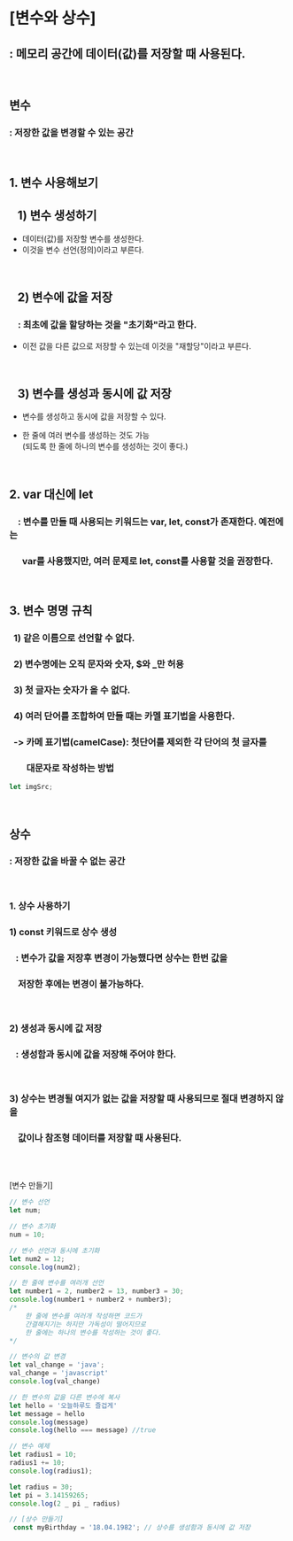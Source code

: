 # [변수와 상수]

## : 메모리 공간에 데이터(값)를 저장할 때 사용된다.

<br>

## 변수

### : 저장한 값을 변경할 수 있는 공간

<br>

## 1. 변수 사용해보기

## &nbsp;&nbsp; 1) 변수 생성하기

- 데이터(값)를 저장할 변수를 생성한다.
- 이것을 변수 선언(정의)이라고 부른다.

<br>

## &nbsp;&nbsp; 2) 변수에 값을 저장

### &nbsp;&nbsp;&nbsp;&nbsp;: 최초에 값을 할당하는 것을 "초기화"라고 한다.

- 이전 값을 다른 값으로 저장할 수 있는데 이것을 "재할당"이라고 부른다.

<br>  
  
## &nbsp;&nbsp; 3) 변수를 생성과 동시에 값 저장

- 변수를 생성하고 동시에 값을 저장할 수 있다.
- 한 줄에 여러 변수를 생성하는 것도 가능  
  (되도록 한 줄에 하나의 변수를 생성하는 것이 좋다.)

  <br>

## 2. var 대신에 let

### &nbsp;&nbsp;&nbsp;&nbsp;: 변수를 만들 때 사용되는 키워드는 var, let, const가 존재한다. 예전에는

### &nbsp;&nbsp;&nbsp;&nbsp;&nbsp; var를 사용했지만, 여러 문제로 let, const를 사용할 것을 권장한다.

<br>

## 3. 변수 명명 규칙

### &nbsp; 1) 같은 이름으로 선언할 수 없다.

### &nbsp; 2) 변수명에는 오직 문자와 숫자, $와 \_만 허용

### &nbsp; 3) 첫 글자는 숫자가 올 수 없다.

### &nbsp; 4) 여러 단어를 조합하여 만들 때는 카멜 표기법을 사용한다.

### &nbsp; -> 카메 표기법(camelCase): 첫단어를 제외한 각 단어의 첫 글자를

### &nbsp;&nbsp;&nbsp;&nbsp;&nbsp;&nbsp;&nbsp; 대문자로 작성하는 방법

```javascript
let imgSrc;
```

  <br>

## 상수

### : 저장한 값을 바꿀 수 없는 공간

<br>

### 1. 상수 사용하기

### 1) const 키워드로 상수 생성

### &nbsp;&nbsp; : 변수가 값을 저장후 변경이 가능했다면 상수는 한번 값을

### &nbsp;&nbsp;&nbsp; 저장한 후에는 변경이 불가능하다.

<br>

### 2) 생성과 동시에 값 저장

### &nbsp;&nbsp; : 생성함과 동시에 값을 저장해 주어야 한다.

<br>

### 3) 상수는 변경될 여지가 없는 값을 저장할 때 사용되므로 절대 변경하지 않을

### &nbsp;&nbsp;&nbsp; 값이나 참조형 데이터를 저장할 때 사용된다.

   <br>  
   <br>

[변수 만들기]

```javascript
// 변수 선언
let num;

// 변수 초기화
num = 10;

// 변수 선언과 동시에 초기화
let num2 = 12;
console.log(num2);

// 한 줄에 변수를 여러개 선언
let number1 = 2, number2 = 13, number3 = 30;
console.log(number1 + number2 + number3);
/*
    한 줄에 변수를 여러개 작성하면 코드가
    간결해지기는 하지만 가독성이 떨어지므로
    한 줄에는 하나의 변수를 작성하는 것이 좋다.
*/

// 변수의 값 변경
let val_change = 'java';
val_change = 'javascript'
console.log(val_change)

// 한 변수의 값을 다른 변수에 복사
let hello = '오늘하루도 즐겁게'
let message = hello
console.log(message)
console.log(hello === message) //true

// 변수 예제
let radius1 = 10;
radius1 += 10;
console.log(radius1);

let radius = 30;
let pi = 3.14159265;
console.log(2 _ pi _ radius)

// [상수 만들기]
 const myBirthday = '18.04.1982'; // 상수를 생성함과 동시에 값 저장
```
